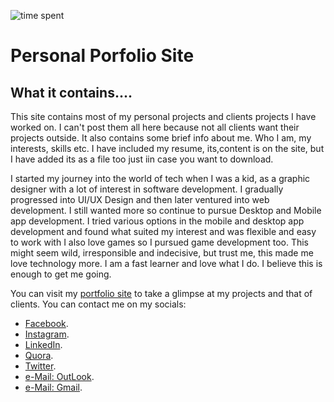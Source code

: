 ![time spent](https://wakatime.com/badge/user/9657174f-2430-4dfd-aaef-2b316eb71a36/project/11cbbe9e-0f77-4ffe-81f4-c0dad30051cd.svg)
# Personal Porfolio Site
## What it contains....


This site contains most of my personal projects and clients projects I have worked on.
I can't post them all here because not all clients want their projects outside.
It also contains some brief info about me. Who I am, my interests, skills etc. I have included my resume,
its,content is on the site, but I have added its as a file too just iin case you want to download.

I started my journey into the world of tech when I was a kid, as a graphic designer with a lot of interest 
in software development. I gradually progressed into UI/UX Design and then later ventured into web development.
I still wanted more so continue to pursue Desktop and Mobile app development. I tried various options in the
mobile and desktop app development and found what suited my interest and was flexible and easy to work with
I also love games so I pursued game development too. This might seem wild, irresponsible and indecisive, but
trust me, this made me love technology more. I am a fast learner and love what I do. I believe this is enough to
get me going.

You can visit my [portfolio site](https://aaron.ourtechnologies.org) to take a glimpse at my projects and that of clients.
You can contact me on my socials:

* [Facebook](https://www.facebook.com/brakhobbykurtiz).
* [Instagram](https://www.instagram.com/brakhobbykurtiz/).
* [LinkedIn](https://gh.linkedin.com/in/aaron-will-djaba-424b7a184).
* [Quora](https://www.quora.com/profile/Aaron-Will-Djaba).
* [Twitter](https://twitter.com/brakhobbykurtiz).
* [e-Mail: OutLook](mailto:aaronwilldjaba@outlook.com).
* [e-Mail: Gmail](mailto:papiliocurtis@gmail.com).
